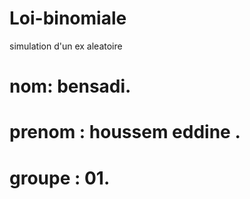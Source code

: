 # Loi-binomiale
simulation d'un ex aleatoire

# nom: bensadi.
# prenom : houssem eddine .
# groupe : 01.
